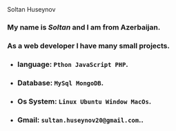 <div className="tag-name"><i className="fas fa-user"></i> Soltan <span>Huseynov</span></div>

### My name is *Soltan* and I am from Azerbaijan.</br>
### As a **web developer** I have many small projects.</br>
- ### language: `Pthon JavaScript PHP`.</br>
- ### Database: `MySql MongoDB`.</br>
- ### Os System: `Linux Ubuntu Window MacOs`.
- ### Gmail: `sultan.huseynov20@gmail.com`..

